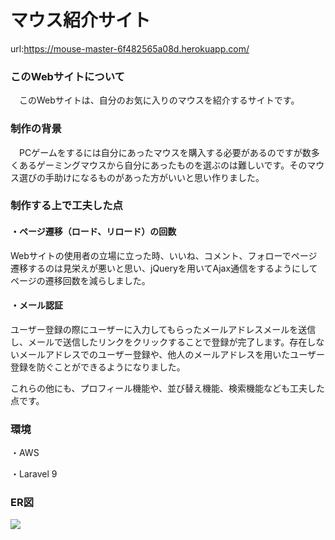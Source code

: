 # マウス紹介サイト 　
url:https://mouse-master-6f482565a08d.herokuapp.com/
### このWebサイトについて
　このWebサイトは、自分のお気に入りのマウスを紹介するサイトです。</br>


### 制作の背景
　PCゲームをするには自分にあったマウスを購入する必要があるのですが数多くあるゲーミングマウスから自分にあったものを選ぶのは難しいです。そのマウス選びの手助けになるものがあった方がいいと思い作りました。</br>



### 制作する上で工夫した点
#### ・ページ遷移（ロード、リロード）の回数
<p>Webサイトの使用者の立場に立った時、いいね、コメント、フォローでページ遷移するのは見栄えが悪いと思い、jQueryを用いてAjax通信をするようにしてページの遷移回数を減らしました。</p>



#### ・メール認証
<p>ユーザー登録の際にユーザーに入力してもらったメールアドレスメールを送信し、メールで送信したリンクをクリックすることで登録が完了します。存在しないメールアドレスでのユーザー登録や、他人のメールアドレスを用いたユーザー登録を防ぐことができるようになりました。</p>



<p>これらの他にも、プロフィール機能や、並び替え機能、検索機能なども工夫した点です。</p>


### 環境
<p>・AWS</p>

<p>・Laravel 9</p>


### ER図

<img src="https://res.cloudinary.com/dphdjsiah/image/upload/v1695197094/dbswpi8ar6fssbfyiydc.png"/>

